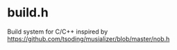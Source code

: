 # build.h
Build system for C/C++ inspired by https://github.com/tsoding/musializer/blob/master/nob.h
